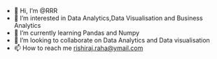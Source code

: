 - 👋 Hi, I’m @RRR
- 👀 I’m interested in Data Analytics,Data Visualisation and Business Analytics
- 🌱 I’m currently learning Pandas and Numpy
- 💞️ I’m looking to collaborate on Data Analytics and Data visualisation
- 📫 How to reach me rishiraj.raha@ymail.com

<!---
RRR931998/RRR931998 is a ✨ special ✨ repository because its `README.md` (this file) appears on your GitHub profile.
You can click the Preview link to take a look at your changes.
--->
